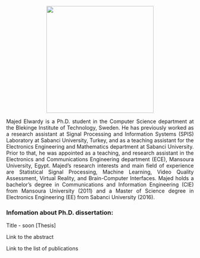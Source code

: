 

<p align="center">
  <img src="https://i.imghippo.com/files/vXQS01725048257.jpg" style="width: 30vw; min-width: 220px;">
</p>

<p style="text-align: justify">Majed Elwardy is a Ph.D. student in the Computer Science department at the <a style="text-decoration:none" href="https://www.bth.se/"> Blekinge Institute of Technology</a>, Sweden. He has previously worked as a research assistant at Signal Processing and Information Systems (SPIS) Laboratory at Sabanci University, Turkey, and as a teaching assistant for the Electronics Engineering and Mathematics department at Sabanci University. Prior to that, he was appointed as a teaching, and research assistant in the Electronics and Communications Engineering department (ECE), Mansoura University, Egypt. Majed’s research interests and main field of experience are Statistical Signal Processing, Machine Learning, Video Quality Assessment, Virtual Reality, and Brain-Computer Interfaces. Majed holds a bachelor’s degree in Communications and Information Engineering (CIE) from Mansoura University (2011) and a Master of Science degree in Electronics Engineering (EE) from Sabanci University (2016). </p>

### Infomation about Ph.D. dissertation:
Title - soon <a style="text-decoration:none" href="https://bth.diva-portal.org">[Thesis]</a>

<a style="text-decoration:none" href="/abstract">Link to the abstract</a>

<a style="text-decoration:none" href="/publications">Link to the list of publications</a>

